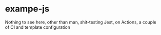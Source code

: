 # exampe-js

Nothing to see here, other than man, shit-testing Jest, on Actions, a couple of CI and template configuration



